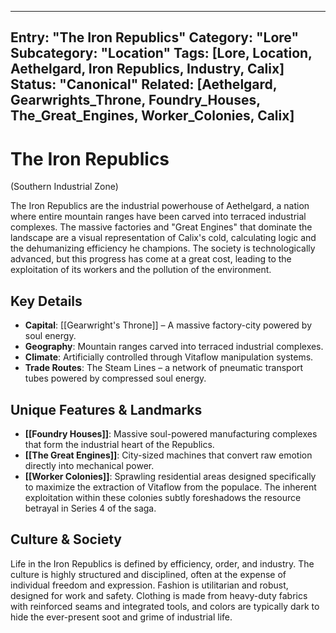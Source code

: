
---
Entry: "The Iron Republics"
Category: "Lore"
Subcategory: "Location"
Tags: [Lore, Location, Aethelgard, Iron Republics, Industry, Calix]
Status: "Canonical"
Related: [Aethelgard, Gearwrights_Throne, Foundry_Houses, The_Great_Engines, Worker_Colonies, Calix]
---

# The Iron Republics
(Southern Industrial Zone)

The Iron Republics are the industrial powerhouse of Aethelgard, a nation where entire mountain ranges have been carved into terraced industrial complexes. The massive factories and "Great Engines" that dominate the landscape are a visual representation of Calix's cold, calculating logic and the dehumanizing efficiency he champions. The society is technologically advanced, but this progress has come at a great cost, leading to the exploitation of its workers and the pollution of the environment.

## Key Details
* **Capital**: [[Gearwright's Throne]] – A massive factory-city powered by soul energy.
* **Geography**: Mountain ranges carved into terraced industrial complexes.
* **Climate**: Artificially controlled through Vitaflow manipulation systems.
* **Trade Routes**: The Steam Lines – a network of pneumatic transport tubes powered by compressed soul energy.

## Unique Features & Landmarks
* **[[Foundry Houses]]**: Massive soul-powered manufacturing complexes that form the industrial heart of the Republics.
* **[[The Great Engines]]**: City-sized machines that convert raw emotion directly into mechanical power.
* **[[Worker Colonies]]**: Sprawling residential areas designed specifically to maximize the extraction of Vitaflow from the populace. The inherent exploitation within these colonies subtly foreshadows the resource betrayal in Series 4 of the saga.

## Culture & Society
Life in the Iron Republics is defined by efficiency, order, and industry. The culture is highly structured and disciplined, often at the expense of individual freedom and expression. Fashion is utilitarian and robust, designed for work and safety. Clothing is made from heavy-duty fabrics with reinforced seams and integrated tools, and colors are typically dark to hide the ever-present soot and grime of industrial life.
